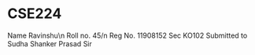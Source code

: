 # CSE224
Name Ravinshu\n
Roll no. 45/n
Reg No. 11908152
Sec KO102
Submitted to Sudha Shanker Prasad Sir
